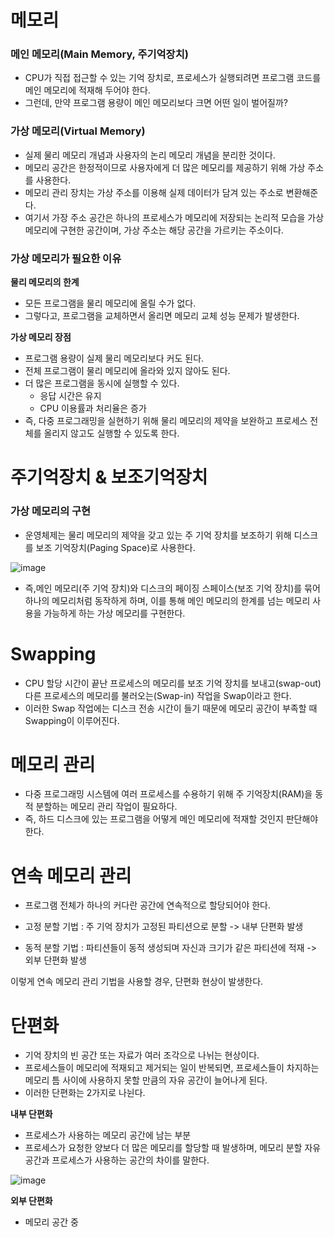 <h1> 메모리  </h1>

<h3> 메인 메모리(Main Memory, 주기억장치) </h3>

- CPU가 직접 접근할 수 있는 기억 장치로, 프로세스가 실행되려면 프로그램 코드를 메인 메모리에 적재해 두어야 한다.
- 그런데, 만약 프로그램 용량이 메인 메모리보다 크면 어떤 일이 벌어질까?

<h3> 가상 메모리(Virtual Memory) </h3>

- 실제 물리 메모리 개념과 사용자의 논리 메모리 개념을 분리한 것이다.
- 메모리 공간은 한정적이므로 사용자에게 더 많은 메모리를 제공하기 위해 가상 주소를 사용한다.
- 메모리 관리 장치는 가상 주소를 이용해 실제 데이터가 담겨 있는 주소로 변환해준다.
- 여기서 가장 주소 공간은 하나의 프로세스가 메모리에 저장되는 논리적 모습을 가상 메모리에 구현한 공간이며, 가상 주소는 해당 공간을 가르키는 주소이다.

<h3> 가상 메모리가 필요한 이유 </h3>

<b> 물리 메모리의 한계 </b>

- 모든 프로그램을 물리 메모리에 올릴 수가 없다.
- 그렇다고, 프로그램을 교체하면서 올리면 메모리 교체 성능 문제가 발생한다.

<b> 가상 메모리 장점 </b>

- 프로그램 용량이 실제 물리 메모리보다 커도 된다.
- 전체 프로그램이 물리 메모리에 올라와 있지 않아도 된다.
- 더 많은 프로그램을 동시에 실행할 수 있다.
  - 응답 시간은 유지
  - CPU 이용률과 처리율은 증가
- 즉, 다중 프로그래밍을 실현하기 위해 물리 메모리의 제약을 보완하고 프로세스 전체를 올리지 않고도 실행할 수 있도록 한다.

<h1> 주기억장치 & 보조기억장치 </h1>


<h3> 가상 메모리의 구현 </h3>

- 운영체제는 물리 메모리의 제약을 갖고 있는 주 기억 장치를 보조하기 위해 디스크를 보조 기억장치(Paging Space)로 사용한다.

![image](https://user-images.githubusercontent.com/62228401/233336809-509802cb-a24e-457e-8424-e9d0b7719f3d.png)

- 즉,메인 메모리(주 기억 장치)와 디스크의 페이징 스페이스(보조 기억 장치)를 묶어 하나의 메모리처럼 동작하게 하며, 이를 통해 메인 메모리의 한계를 넘는 메모리 사용을 가능하게 하는 가상 메모리를 구현한다.

<h1> Swapping </h1>

- CPU 할당 시간이 끝난 프로세스의 메모리를 보조 기억 장치를 보내고(swap-out) 다른 프로세스의 메모리를 불러오는(Swap-in) 작업을 Swap이라고 한다.
- 이러한 Swap 작업에는 디스크 전송 시간이 들기 때문에 메모리 공간이 부족할 때 Swapping이 이루어진다.

<h1> 메모리 관리 </h1>

- 다중 프로그래밍 시스템에 여러 프로세스를 수용하기 위해 주 기억장치(RAM)을 동적 분할하는 메모리 관리 작업이 필요하다.
- 즉, 하드 디스크에 있는 프로그램을 어떻게 메인 메모리에 적재할 것인지 판단해야 한다.

<h1> 연속 메모리 관리 </h1>

- 프로그램 전체가 하나의 커다란 공간에 연속적으로 할당되어야 한다.

- 고정 분할 기법 : 주 기억 장치가 고정된 파티션으로 분할 -> 내부 단편화 발생
- 동적 분할 기법 : 파티션들이 동적 생성되며 자신과 크기가 같은 파티션에 적재 -> 외부 단편화 발생

이렇게 연속 메모리 관리 기법을 사용할 경우, 단편화 현상이 발생한다.

<h1> 단편화 </h1>

- 기억 장치의 빈 공간 또는 자료가 여러 조각으로 나뉘는 현상이다.
- 프로세스들이 메모리에 적재되고 제거되는 일이 반복되면, 프로세스들이 차지하는 메모리 틈 사이에 사용하지 못할 만큼의 자유 공간이 늘어나게 된다.
- 이러한 단편화는 2가지로 나뉜다.

<b> 내부 단편화 </b>

- 프로세스가 사용하는 메모리 공간에 남는 부분
- 프로세스가 요청한 양보다 더 많은 메모리를 할당할 때 발생하며, 메모리 분할 자유 공간과 프로세스가 사용하는 공간의 차이를 말한다.

![image](https://user-images.githubusercontent.com/62228401/233339026-ca9897e1-d284-46af-9c82-fa51ef241f95.png)

<b> 외부 단편화 </b>

- 메모리 공간 중 
